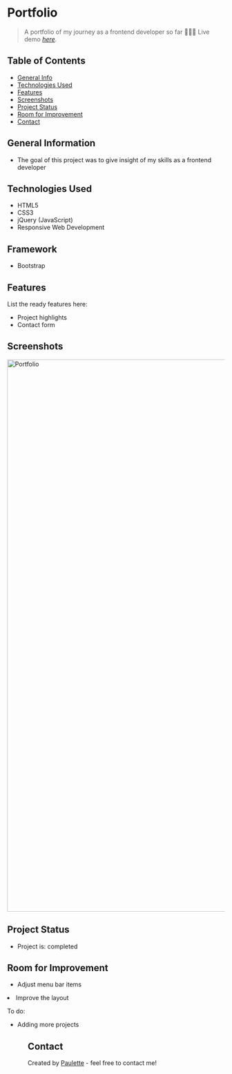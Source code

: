 # Portfolio
> A portfolio of my journey as a frontend developer so far 👩🏽‍💻
> Live demo [_here_](https://paulette-zaldivar-flores.netlify.app/).

## Table of Contents
* [General Info](#general-information)
* [Technologies Used](#technologies-used)
* [Features](#features)
* [Screenshots](#screenshots)
* [Project Status](#project-status)
* [Room for Improvement](#room-for-improvement)
* [Contact](#contact)


## General Information
<ul><li>The goal of this project was to give insight of my skills as a frontend developer</li></ul>


## Technologies Used
<ul>
  <li>HTML5</li>
  <li>CSS3</li>
  <li>jQuery (JavaScript)</li>
  <li>Responsive Web Development</li> </ul>
  
  
 ## Framework 
<ul>
  <li>Bootstrap</li></ul>
  


## Features
List the ready features here:
<ul>
  <li>Project highlights</li>
  <li>Contact form</li> </ul>


## Screenshots

<img width="1280" alt="Portfolio" src="https://user-images.githubusercontent.com/96970580/210963234-60f08569-24a8-4d6c-8b1e-5a16c40a267e.png">




## Project Status
<ul>
<li>Project is: completed</li></ul>


## Room for Improvement
<ul>
  <li>Adjust menu bar items</ul>
<li>Improve the layout</li></ul>


To do:
<ul>
  <li>Adding more projects</li><ul>


## Contact
Created by [Paulette](https://paulette-zaldivar-flores.netlify.app/) - feel free to contact me!
